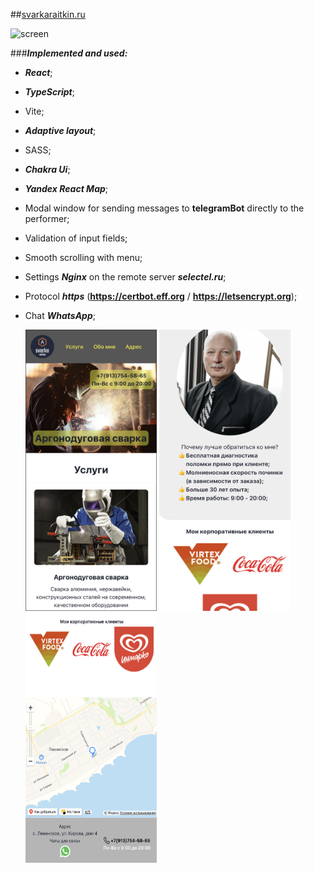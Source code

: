 ##[svarkaraitkin.ru](https://svarkaraitkin.ru/)

![screen](./Screenshot%202023-09-11%20at%2022.52.47.png)

###**_Implemented and used:_**

- **_React_**;
- **_TypeScript_**;
- Vite;
- **_Adaptive layout_**;
- SASS;
- **_Chakra Ui_**;
- **_Yandex React Map_**;
- Modal window for sending messages to **telegramBot** directly to the performer;
- Validation of input fields;
- Smooth scrolling with menu;
- Settings **_Nginx_** on the remote server **_selectel.ru_**;
- Protocol **_https_** (**https://certbot.eff.org** / **https://letsencrypt.org**);
- Chat **_WhatsApp_**;

  <img src="./Screenshot%202023-09-11%20at%2022.53.32.png" style="width: 210px; height: 450px"> <img src="./Screenshot 2023-09-11 at 22.54.47.png" style="width: 210px; height: 450px"><img src="./Screenshot 2023-09-12 at 12.00.14.png" style="width: 210px;height: 400px">
